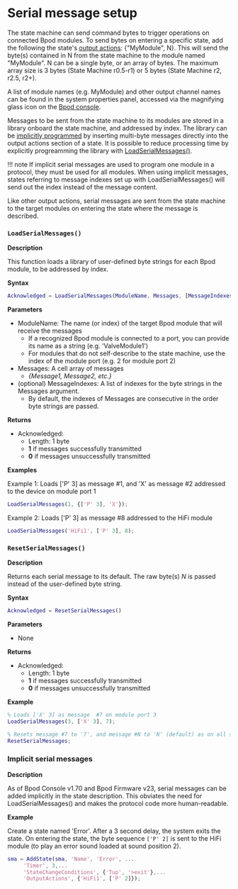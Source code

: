 # Serial message setup
The state machine can send command bytes to trigger operations on connected Bpod modules. To send bytes on entering a specific state, add the following the state's [output actions](/function-reference/state-machine-creation/#addstate): {"MyModule", N}. This will send the byte(s) contained in N from the state machine to the module named "MyModule". N can be a single byte, or an array of bytes. The maximum array size is 3 bytes (State Machine r0.5-r1) or 5 bytes (State Machine r2, r2.5, r2+).

A list of module names (e.g. MyModule) and other output channel names can be found in the system properties panel, accessed via the magnifying glass icon on the [Bpod console](/user-guide/bpod-gui/).

Messages to be sent from the state machine to its modules are stored in a library onboard the state machine, and addressed by index. The library can be [implicitly programmed](/function-reference/serial-message-setup/#implicit-serial-messages) by inserting multi-byte messages directly into the output actions section of a state. It is possible to reduce processing time by explicitly progreamming the library with [LoadSerialMessages()](/function-reference/serial-message-setup/#loadserialmessages).

!!! note
    If implicit serial messages are used to program one module in a protocol, they must be used for all modules. When using implicit messages, states referring to message indexes set up with LoadSerialMessages() will send out the index instead of the message content.

Like other output actions, serial messages are sent from the state machine to the target modules on entering the state where the message is described.

### `LoadSerialMessages()`
**Description**

This function loads a library of user-defined byte strings for each Bpod module, to be addressed by index.

**Syntax**

```matlab
Acknowledged = LoadSerialMessages(ModuleName, Messages, [MessageIndexes])
```

**Parameters**

- ModuleName: The name (or index) of the target Bpod module that will receive the messages
    - If a recognized Bpod module is connected to a port, you can provide its name as a string (e.g. 'ValveModule1')
    - For modules that do not self-describe to the state machine, use the index of the module port (e.g. 2 for module port 2)
- Messages: A cell array of messages
    - *{Message1, Message2, etc.}*
- (optional) MessageIndexes: A list of indexes for the byte strings in the Messages argument.
    - By default, the indexes of Messages are consecutive in the order byte strings are passed.

**Returns**

- Acknowledged:
    - Length: 1 byte
    - __1__ if messages successfully transmitted
    - __0__ if messages unsuccessfully transmitted

**Examples**

Example 1: Loads ['P' 3] as message #1, and 'X' as message #2 addressed to the device on module port 1
```matlab
LoadSerialMessages(1, {['P' 3], 'X'});
```


Example 2: Loads ['P' 3] as message #8 addressed to the HiFi module
```matlab
LoadSerialMessages('HiFi1', ['P' 3], 8);
```

### `ResetSerialMessages()`
**Description**

Returns each serial message to its default.
The raw byte(s) *N* is passed instead of the user-defined byte string.

**Syntax**

```matlab
Acknowledged = ResetSerialMessages()
```

**Parameters**

- None

**Returns**

- Acknowledged:
    - Length: 1 byte
    - __1__ if messages successfully transmitted
    - __0__ if messages unsuccessfully transmitted

**Example**

```matlab
% Loads ['X' 3] as message  #7 on module port 3
LoadSerialMessages(3, ['X' 3], 7);

% Resets message #7 to '7', and message #N to 'N' (default) as on all serial ports
ResetSerialMessages;
```

### Implicit serial messages
**Description**

As of Bpod Console v1.70 and Bpod Firmware v23, serial messages can be added implicitly in the state description. This obviates the need for LoadSerialMessages() and makes the protocol code more human-readable.

**Example**

Create a state named 'Error'. After a 3 second delay, the system exits the state. On entering the state, the byte sequence `['P' 2]` is sent to the HiFi module (to play an error sound loaded at sound position 2).

```matlab
sma = AddState(sma, 'Name', 'Error', ...
     'Timer', 3,...
     'StateChangeConditions', {'Tup', '>exit'},...
     'OutputActions', {'HiFi1', ['P' 2]});
```
